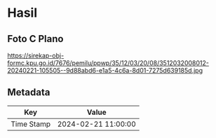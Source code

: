 # Hasil

## Foto C Plano

https://sirekap-obj-formc.kpu.go.id/7676/pemilu/ppwp/35/12/03/20/08/3512032008012-20240221-105505--9d88abd6-e1a5-4c6a-8d01-7275d639185d.jpg


## Metadata

| Key        | Value               |
| ---------- | ------------------- |
| Time Stamp | 2024-02-21 11:00:00 |



